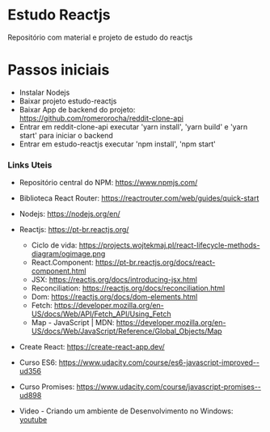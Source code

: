 # Estudo Reactjs

Repositório com material e projeto de estudo do reactjs

# Passos iniciais

- Instalar Nodejs
- Baixar projeto estudo-reactjs
- Baixar App de backend do projeto: https://github.com/romerorocha/reddit-clone-api
- Entrar em reddit-clone-api executar 'yarn install', 'yarn build' e 'yarn start' para iniciar o backend
- Entrar em estudo-reactjs executar 'npm install', 'npm start'

### Links Uteis

- Repositório central do NPM: https://www.npmjs.com/
- Biblioteca React Router: https://reactrouter.com/web/guides/quick-start
- Nodejs: https://nodejs.org/en/
- Reactjs: https://pt-br.reactjs.org/
  - Ciclo de vida: https://projects.wojtekmaj.pl/react-lifecycle-methods-diagram/ogimage.png
  - React.Component: https://pt-br.reactjs.org/docs/react-component.html
  - JSX: https://reactjs.org/docs/introducing-jsx.html
  - Reconciliation: https://reactjs.org/docs/reconciliation.html
  - Dom: https://reactjs.org/docs/dom-elements.html
  - Fetch: https://developer.mozilla.org/en-US/docs/Web/API/Fetch_API/Using_Fetch
  - Map - JavaScript | MDN: https://developer.mozilla.org/en-US/docs/Web/JavaScript/Reference/Global_Objects/Map
- Create React: https://create-react-app.dev/

- Curso ES6: https://www.udacity.com/course/es6-javascript-improved--ud356
- Curso Promises: https://www.udacity.com/course/javascript-promises--ud898
- Video - Criando um ambiente de Desenvolvimento no Windows: [youtube](https://www.youtube.com/watch?v=YcR8pKvjx44&list=PLlAbYrWSYTiOpefWtd6uvwgKT1R-94Zfd&index=1)
